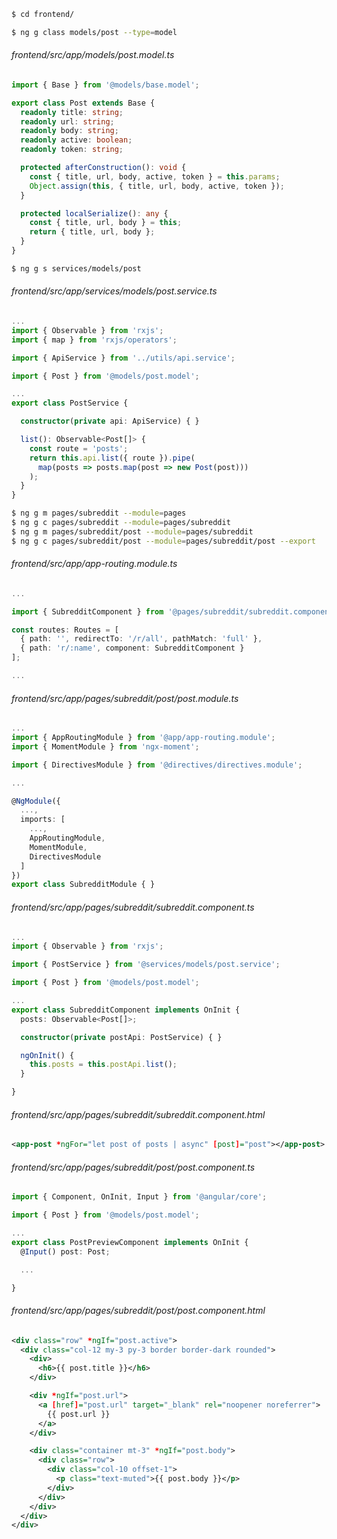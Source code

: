 <!-- start adding headers with ## -->
<!-- start adding `$ ng lint` and `$ ng test # ^C to stop` -->

```bash
$ cd frontend/
```

```bash
$ ng g class models/post --type=model
```

###### frontend/src/app/models/post.model.ts

```ts
import { Base } from '@models/base.model';

export class Post extends Base {
  readonly title: string;
  readonly url: string;
  readonly body: string;
  readonly active: boolean;
  readonly token: string;

  protected afterConstruction(): void {
    const { title, url, body, active, token } = this.params;
    Object.assign(this, { title, url, body, active, token });
  }

  protected localSerialize(): any {
    const { title, url, body } = this;
    return { title, url, body };
  }
}

```

```bash
$ ng g s services/models/post
```

###### frontend/src/app/services/models/post.service.ts

```ts
...
import { Observable } from 'rxjs';
import { map } from 'rxjs/operators';

import { ApiService } from '../utils/api.service';

import { Post } from '@models/post.model';

...
export class PostService {

  constructor(private api: ApiService) { }

  list(): Observable<Post[]> {
    const route = 'posts';
    return this.api.list({ route }).pipe(
      map(posts => posts.map(post => new Post(post)))
    );
  }
}

```

<!-- move post into components to be able to share -->

```bash
$ ng g m pages/subreddit --module=pages
$ ng g c pages/subreddit --module=pages/subreddit
$ ng g m pages/subreddit/post --module=pages/subreddit
$ ng g c pages/subreddit/post --module=pages/subreddit/post --export
```

###### frontend/src/app/app-routing.module.ts

```ts
...

import { SubredditComponent } from '@pages/subreddit/subreddit.component';

const routes: Routes = [
  { path: '', redirectTo: '/r/all', pathMatch: 'full' },
  { path: 'r/:name', component: SubredditComponent }
];

...
```

###### frontend/src/app/pages/subreddit/post/post.module.ts

```ts
...
import { AppRoutingModule } from '@app/app-routing.module';
import { MomentModule } from 'ngx-moment';

import { DirectivesModule } from '@directives/directives.module';

...

@NgModule({
  ...,
  imports: [
    ...,
    AppRoutingModule,
    MomentModule,
    DirectivesModule
  ]
})
export class SubredditModule { }

```

###### frontend/src/app/pages/subreddit/subreddit.component.ts

```ts
...
import { Observable } from 'rxjs';

import { PostService } from '@services/models/post.service';

import { Post } from '@models/post.model';

...
export class SubredditComponent implements OnInit {
  posts: Observable<Post[]>;

  constructor(private postApi: PostService) { }

  ngOnInit() {
    this.posts = this.postApi.list();
  }

}

```

###### frontend/src/app/pages/subreddit/subreddit.component.html

```xml
<app-post *ngFor="let post of posts | async" [post]="post"></app-post>

```

###### frontend/src/app/pages/subreddit/post/post.component.ts

```ts
import { Component, OnInit, Input } from '@angular/core';

import { Post } from '@models/post.model';

...
export class PostPreviewComponent implements OnInit {
  @Input() post: Post;

  ...

}

```

###### frontend/src/app/pages/subreddit/post/post.component.html

```xml
<div class="row" *ngIf="post.active">
  <div class="col-12 my-3 py-3 border border-dark rounded">
    <div>
      <h6>{{ post.title }}</h6>
    </div>

    <div *ngIf="post.url">
      <a [href]="post.url" target="_blank" rel="noopener noreferrer">
        {{ post.url }}
      </a>
    </div>

    <div class="container mt-3" *ngIf="post.body">
      <div class="row">
        <div class="col-10 offset-1">
          <p class="text-muted">{{ post.body }}</p>
        </div>
      </div>
    </div>
  </div>
</div>

```

